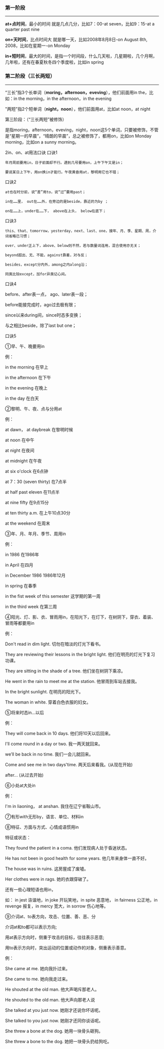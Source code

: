 ### 第一阶段 

------

**at+点时间**，最小的时间 就是几点几分，比如7：00-at seven，比如9：15-at a quarter past nine

**on+天时间**，比点时间大 就是哪一天，比如2008年8月8日-on August 8th, 2008，比如在星期一-on Monday

**in+短时间**，最大的时间，是指一个时间段，什么几天啦，几星期啦，几个月啊，几年啦，还有在春夏秋冬四个季度啦，比如in spring

### 第二阶段（三长两短）

------

“三长”指3个长单词（**moring，afternoon，eveving**），他们前面用in the，比如：in the morning，in the afternoon，in the evening

"两短"指2个短单词（**night，noon**），他们前面用at，比如at noon，at night

第三阶段：（“三长两短”被修饰）

是指moring，afternoon，eveving，night，noon这5个单词，只要被修饰，不管是“星期一的早晨”，“晴朗的早晨”，总之被修饰了，都用on，比如on Monday morning，比如on a sunny morning。

2in、on、at用法口诀
口诀1

```
年月周前要用in，日子前面却不行。遇到几号要用on，上午下午又是in；

要说某日上下午，用on换in才能行。午夜黄昏用at，黎明用它也不错；
```

口诀2

```
at也在时分前，说“差”用to，说“过”要用past；

in在……里， out在……外，在旁边的是beside，靠近的为by ；

on在……上，under在……下， above在上头， below在底下；
```

口诀3

```
this、that、tomorrow，yesterday，next、last、one，接年、月、季、星期、周，介词省略已习惯；

over、under正上下，above、below则不然，若与数量词连用，混合使用亦无关；

beyond超出、无、不能，against靠着，对与反；

besides，except分内外，among之内along沿；

同类比较except，加for异类记心间。
```

口诀4

before、after表一点， ago、later表一段；

before能接完成时，ago过去极有限；

since以来during间，since时态多变换；

与之相比beside，除了last but one；

口诀5

①早、午、晚要用in

例：

in the morning 在早上

in the afternoon 在下午

in the evening 在晚上

in the day 在白天

②黎明、午、夜、点与分用at

例：

at dawn， at daybreak 在黎明时候

at noon 在中午

at night 在夜间

at midnight 在午夜

at six o'clock 在6点钟

at 7：30 (seven thirty) 在7点半

at half past eleven 在11点半

at nine fifty 在9点15分

at ten thirty a.m. 在上午10点30分

at the weekend 在周末

③年、月、年月、季节、周用in

例：

in 1986 在1986年

in April 在四月

in December 1986 1986年12月

in spring 在春季

in the fist week of this semester 这学期的第一周

in the third week 在第三周

④阳光、灯、影、衣、冒雨用in，在阳光下，在灯下，在树阴下，穿衣、着装、冒雨等都要用in

例：

Don't read in dim light. 切勿在暗淡的灯光下看书。

They are reviewing their lessons in the bright light. 他们在明亮的灯光下复习功课。

They are sitting in the shade of a tree. 他们坐在树阴下乘凉。

He went in the rain to meet me at the station. 他冒雨到车站去接我。

In the bright sunlight. 在明亮的阳光下。

The woman in white. 穿着白色衣服的妇女。

⑤将来时态in...以后

例：

They will come back in 10 days. 他们将10天以后回来。

I'll come round in a day or two. 我一两天就回来。

we’ll be back in no time. 我们一会儿就回来。

Come and see me in two days'time. 两天后来看我。(从现在开始)

after... (从过去开始)

⑥小处at大处in

例：

I'm in liaoning， at anshan. 我住在辽宁省鞍山市。

⑦有形with无形by，语言、单位、材料in

⑧特征、方面与方式、心情成语惯用in

特征或状态：

They found the patient in a coma. 他们发现病人处于昏迷状态。

He has not been in good health for some years. 他几年来身体一直不好。

The house was in ruins. 这房屋成了废墟。

Her clothes were in rags. 她的衣跟穿破了。

还有一些心理短语也用in，

如： in jest 诙谐地，in joke 开玩笑地，in spite 恶意地， in fairness 公正地，in revenge 报复，in mercy 宽大，in sorrow 伤心地等。

⑨介词at、to表方向，攻击、位置、善、恶、分

介词at和to都可以表示方向;

用at表示方向时，侧重于攻击的目标，往往表示恶意;

用to表示方向时，突出运动的位置或动作的对象，侧重表示善意。

例：

She came at me. 她向我扑过来。

She came to me. 她向我走过来。

He shouted at the old man. 他大声喝斥那老人。

He shouted to the old man. 他大声向那老人说

She talked at you just now. 她刚才还说你坏话呢。

She talked to you just now. 她刚才还同你谈话呢。

She threw a bone at the dog. 她用一块骨头砸狗。

She threw a bone to the dog. 她把一块骨头扔给狗吃。